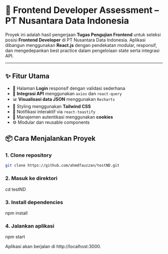 # 🚀 Frontend Developer Assessment – PT Nusantara Data Indonesia

Proyek ini adalah hasil pengerjaan **Tugas Pengujian Frontend** untuk seleksi posisi **Frontend Developer** di PT Nusantara Data Indonesia. Aplikasi dibangun menggunakan **React.js** dengan pendekatan modular, responsif, dan mengedepankan best practice dalam pengelolaan state serta integrasi API.

---

## ✨ Fitur Utama

- 🔐 Halaman **Login** responsif dengan validasi sederhana
- 🔄 **Integrasi API** menggunakan `axios` dan `react-query`
- 📊 **Visualisasi data JSON** menggunakan `Recharts`
- 🌙 Styling menggunakan **Tailwind CSS**
- 🔔 Notifikasi interaktif via `react-toastify`
- 🍪 Manajemen autentikasi menggunakan **cookies**
- ⚙️ Modular dan reusable components

## 📦 Cara Menjalankan Proyek

### 1. Clone repository

```bash
git clone https://github.com/ahmdfauzzan/testND.git
```

### 2. Masuk ke direktori

cd testND

### 3. Install dependencies

npm install

### 4. Jalankan aplikasi

npm start

Aplikasi akan berjalan di http://localhost:3000.

